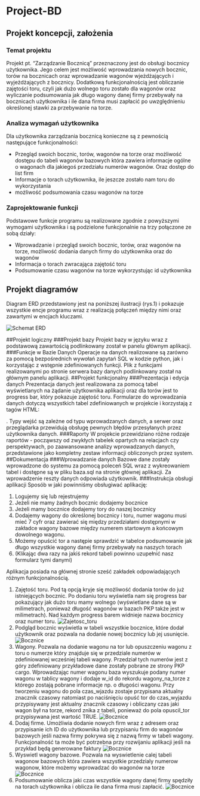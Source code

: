 # Project-BD
## Projekt koncepcji, założenia
### Temat projektu
Projekt pt. “Zarządzanie Bocznicą” przeznaczony jest do obsługi bocznicy użytkownika.
Jego celem jest możliwość wprowadzania nowych bocznic, torów na bocznicach oraz
wprowadzanie wagonów wjeżdżających i wyjeżdżających z bocznicy. Dodatkową 
funkcjonalnością jest obliczanie zajętości toru, czyli jak dużo wolnego toru
zostało dla wagonów oraz wyliczanie podsumowania jak długo wagony danej firmy
przebywały na bocznicach użytkownika i ile dana firma musi zapłacić po 
uwzględnieniu określonej stawki za przebywanie na torze.

### Analiza wymagań użytkownika
Dla użytkownika zarządzania bocznicą konieczne są z pewnością następujące funkcjonalności:
*	Przegląd swoich bocznic, torów, wagonów na torze oraz możliwość dostępu do tabeli wagonów
  bazowych która zawiera informacje ogólne o wagonach dla jakiegoś przedziału numerów wagonów.
  Oraz dostęp do list firm
*	Informacje o torach użytkownika, ile jeszcze zostało nam toru do wykorzystania
*	możliwość podsumowania czasu wagonów na torze

### Zaprojektowanie funkcji
Podstawowe	funkcje	programu	są realizowane zgodnie z powyższymi wymogami użytkownika i są
podzielone funkcjonalnie na trzy połączone ze sobą działy:
*	Wprowadzanie i przegląd swoich bocznic, torów, oraz wagonów na torze, możliwość dodania danych firmy do użytkownika oraz do wagonów
*	Informacja o torach zwracająca zajętość toru
*	Podsumowanie czasu wagonów na torze wykorzystując id użytkownika

## Projekt diagramów
Diagram ERD przedstawiony jest na poniższej ilustracji (rys.1) i pokazuje wszystkie encje
programu wraz z realizacją połączeń między nimi oraz zawartymi w encjach kluczami.

![Schemat ERD](images/Img1.png)

##Projekt logiczny
###Projekt bazy
Projekt bazy w języku wraz z podstawową zawartością podlinkowany został w panelu głównym aplikacji.
###Funkcje w Bazie Danych
Operacje na danych realizowane są zarówno za pomocą bezpośrednich wywołań zapytań SQL w kodzie python, jak i korzystając 
z wstępnie zdefiniowanych funkcji. Plik z funkcjami realizowanymi po stronie serwera bazy danych podlinkowany został na 
głównym panelu aplikacji.
##Projekt funkcjonalny
###Prezentacja i edycja danych
Prezentacja danych jest realizowana za pomocą tabel wyświetlanych na żądanie użytkownika aplikacji oraz dla torów jest to 
progress bar, który pokazuje zajętość toru. Formularze do wprowadzania danych dotyczą wszystkich tabel zdefiniowanych w projekcie
i korzystają z tagów HTML: <form>. Typy wejść są zależne od typu wprowadzanych danych, a serwer oraz przeglądarka przewidują
obsługę pewnych błędów przesyłanych przez użytkownika danych.
###Raporty
W projekcie przewidziano różne rodzaje raportów - począwszy od zwykłych tabelek opartych na relacjach czy perspektywach, 
po zaawansowane analizy wprowadzanych danych, przedstawione jako kompletny zestaw informacji obliczonych przez system.
##Dokumentacja
###Wprowadzanie danych
Bazowe dane zostały wprowadzone do systemu za pomocą poleceń SQL wraz z wykreowaniem tabel i dostępne są w pliku baza.sql na 
stronie głównej aplikacji. Za wprowadzenie reszty danych odpowiada użytkownik.
###Instrukcja obsługi aplikacji
Sposób w jaki powinniśmy obsługiwać aplikację:
1.	Logujemy się lub rejestrujemy
2.	Jeżeli nie mamy żadnych bocznic dodajemy bocznice
3.	Jeżeli mamy bocznice dodajemy tory do naszej bocznicy
4.	Dodajemy wagony do określonej bocznicy i toru, numer wagonu musi mieć 7 cyfr oraz zawierać się między przedziałami dostępnymi 
w zakładce wagony bazowe między numerem startowym a końcowym dowolnego wagonu.
5.	Możemy opuścić tor a następie sprawdzić w tabelce podsumowanie jak długo wszystkie wagony danej firmy przebywały na naszych torach
6.	(Klikając dwa razy na jakiś rekord tabeli powinno uzupełnić nasz formularz tymi danymi)

Aplikacja	posiada	na	głównej	stronie	sześć	zakładek	odpowiadających	różnym funkcjonalnością.
1. Zajętość toru. Pod tą opcją kryje się możliwość dodania torów do już istniejących bocznic. Po dodaniu toru wyświetla
nam się progress bar pokazujący jak dużo toru mamy wolnego (wyświetlane dane są w milimetrach, ponieważ długość wagonów 
w bazach PKP także jest w milimetrach). Nad każdym progress barem widnieje nazwa bocznicy oraz numer toru.
![Zajetosc_toru](images/Img2.png)
2. Podgląd bocznic wyświetla w tabeli wszystkie bocznice, które dodał użytkownik oraz
pozwala na dodanie nowej bocznicy lub jej usunięcie.
![Bocznice](images/Img3.png)
3. Wagony. Pozwala na dodanie wagonu na tor lub opuszczeniu wagonu z toru o numerze który znajduje się w przedziale 
numerów w zdefiniowanej wcześniej tabeli wagony. Przedział tych numerów jest z góry zdefiniowany przykładowe dane zostały
pobrane ze strony PKP cargo. Wprowadzając numer wagonu baza wyszukuje podany numer wagonu w tablicy wagony i dodaje w_id 
do rekordu wagony_na_torze z którego zostają pobrane informacje np. o długości wagonu. Przy tworzeniu wagonu do pola 
czas_wjazdu zostaje przypisana aktualny znacznik czasowy natomiast po naciśnięciu opuść tor do czas_wyjazdu przypisywany 
jest aktualny znacznik czasowy i obliczany czas jaki wagon był na torze, rekord znika z tabeli, ponieważ do pola opuscil_tor 
przypisywana jest wartość TRUE.
![Bocznice](images/Img4.png)
4.	Dodaj firme. Umożliwia dodanie nowych firm wraz z adresem oraz przypisanie ich ID do użytkownika lub przypisaniu firm 
do wagonów bazowych jeśli nazwa firmy pokrywa się z nazwą firmy w tabeli wagony. Funkcjonalność ta może być potrzebna przy
rozwijaniu aplikacji jeśli na przykład będą generowane faktury
![Bocznice](images/Img5.png)
5. Wyswietl wagony bazowe. Pozwala na wyswietlenie calej tabeli wagonow bazowych która zawiera wszystkie przedzialy numerow wagonow,
 które możemy wprowadzać do wagonów na torze
![Bocznice](images/Img6.png)
6. Podsumowanie oblicza jaki czas wszystkie wagony danej firmy spędziły na torach użytkownika i oblicza ile dana firma musi zapłacić.
![Bocznice](images/Img7.png)

